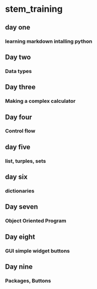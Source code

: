 # stem_training
## day one
### learning markdown intalling python
## Day two
### Data types
## Day three
### Making a complex calculator
## Day four
### Control flow
## day five
### list, turples, sets
## day six 
### dictionaries
## Day seven
### Object Oriented Program
## Day eight
### GUI simple widget buttons
## Day nine
### Packages, Buttons
